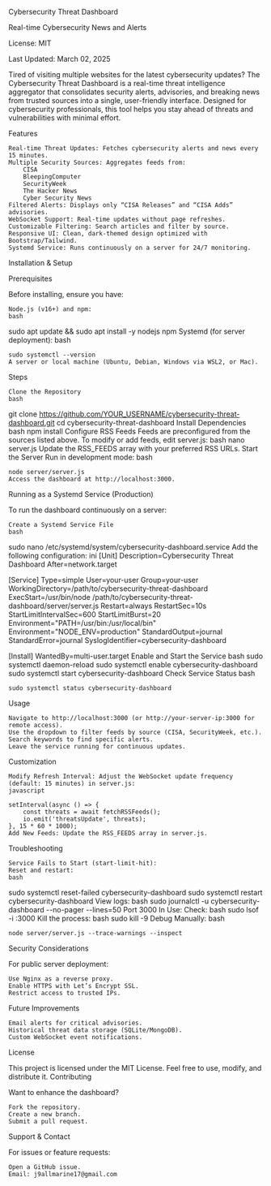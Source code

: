 Cybersecurity Threat Dashboard

Real-time Cybersecurity News and Alerts

License: MIT

Last Updated: March 02, 2025

Tired of visiting multiple websites for the latest cybersecurity updates? The Cybersecurity Threat Dashboard is a real-time threat intelligence aggregator that consolidates security alerts, advisories, and breaking news from trusted sources into a single, user-friendly interface. Designed for cybersecurity professionals, this tool helps you stay ahead of threats and vulnerabilities with minimal effort.

Features

    Real-time Threat Updates: Fetches cybersecurity alerts and news every 15 minutes.
    Multiple Security Sources: Aggregates feeds from:
        CISA
        BleepingComputer
        SecurityWeek
        The Hacker News
        Cyber Security News
    Filtered Alerts: Displays only “CISA Releases” and “CISA Adds” advisories.
    WebSocket Support: Real-time updates without page refreshes.
    Customizable Filtering: Search articles and filter by source.
    Responsive UI: Clean, dark-themed design optimized with Bootstrap/Tailwind.
    Systemd Service: Runs continuously on a server for 24/7 monitoring.

Installation & Setup

Prerequisites

Before installing, ensure you have:

    Node.js (v16+) and npm:
    bash

sudo apt update && sudo apt install -y nodejs npm
Systemd (for server deployment):
bash

    sudo systemctl --version
    A server or local machine (Ubuntu, Debian, Windows via WSL2, or Mac).

Steps

    Clone the Repository
    bash

git clone https://github.com/YOUR_USERNAME/cybersecurity-threat-dashboard.git
cd cybersecurity-threat-dashboard
Install Dependencies
bash
npm install
Configure RSS Feeds
Feeds are preconfigured from the sources listed above. To modify or add feeds, edit server.js:
bash
nano server.js
Update the RSS_FEEDS array with your preferred RSS URLs.
Start the Server
Run in development mode:
bash

    node server/server.js
    Access the dashboard at http://localhost:3000.

Running as a Systemd Service (Production)

To run the dashboard continuously on a server:

    Create a Systemd Service File
    bash

sudo nano /etc/systemd/system/cybersecurity-dashboard.service
Add the following configuration:
ini
[Unit]
Description=Cybersecurity Threat Dashboard
After=network.target

[Service]
Type=simple
User=your-user
Group=your-user
WorkingDirectory=/path/to/cybersecurity-threat-dashboard
ExecStart=/usr/bin/node /path/to/cybersecurity-threat-dashboard/server/server.js
Restart=always
RestartSec=10s
StartLimitIntervalSec=600
StartLimitBurst=20
Environment="PATH=/usr/bin:/usr/local/bin"
Environment="NODE_ENV=production"
StandardOutput=journal
StandardError=journal
SyslogIdentifier=cybersecurity-dashboard

[Install]
WantedBy=multi-user.target
Enable and Start the Service
bash
sudo systemctl daemon-reload
sudo systemctl enable cybersecurity-dashboard
sudo systemctl start cybersecurity-dashboard
Check Service Status
bash

    sudo systemctl status cybersecurity-dashboard

Usage

    Navigate to http://localhost:3000 (or http://your-server-ip:3000 for remote access).
    Use the dropdown to filter feeds by source (CISA, SecurityWeek, etc.).
    Search keywords to find specific alerts.
    Leave the service running for continuous updates.

Customization

    Modify Refresh Interval: Adjust the WebSocket update frequency (default: 15 minutes) in server.js:
    javascript

    setInterval(async () => {
        const threats = await fetchRSSFeeds();
        io.emit('threatsUpdate', threats);
    }, 15 * 60 * 1000);
    Add New Feeds: Update the RSS_FEEDS array in server.js.

Troubleshooting

    Service Fails to Start (start-limit-hit):
    Reset and restart:
    bash

sudo systemctl reset-failed cybersecurity-dashboard
sudo systemctl restart cybersecurity-dashboard
View logs:
bash
sudo journalctl -u cybersecurity-dashboard --no-pager --lines=50
Port 3000 In Use:
Check:
bash
sudo lsof -i :3000
Kill the process:
bash
sudo kill -9 <PID>
Debug Manually:
bash

    node server/server.js --trace-warnings --inspect

Security Considerations

For public server deployment:

    Use Nginx as a reverse proxy.
    Enable HTTPS with Let’s Encrypt SSL.
    Restrict access to trusted IPs.

Future Improvements

    Email alerts for critical advisories.
    Historical threat data storage (SQLite/MongoDB).
    Custom WebSocket event notifications.

License

This project is licensed under the MIT License. Feel free to use, modify, and distribute it.
Contributing

Want to enhance the dashboard?

    Fork the repository.
    Create a new branch.
    Submit a pull request.

Support & Contact

For issues or feature requests:

    Open a GitHub issue.
    Email: j9allmarine17@gmail.com
